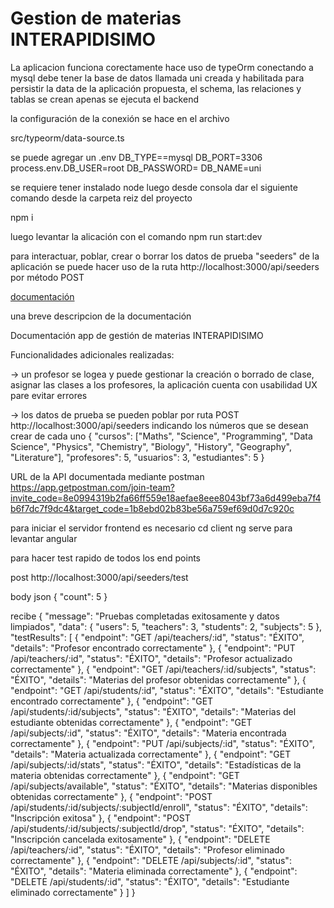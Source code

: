 
# Gestion de materias INTERAPIDISIMO

La aplicacion funciona corectamente hace uso de typeOrm conectando a mysql debe tener la base de datos llamada uni creada y habilitada para persistir la data de la aplicación propuesta, el schema, las relaciones y tablas se crean apenas se ejecuta el backend

la configuración de la conexión se hace en el archivo

src/typeorm/data-source.ts

se puede agregar un .env
DB_TYPE==mysql
DB_PORT=3306
process.env.DB_USER=root
DB_PASSWORD=
DB_NAME=uni

se requiere tener instalado node luego desde consola dar el siguiente comando desde la carpeta reiz del proyecto

npm i

luego levantar la alicación con el comando
npm run start:dev

para interactuar, poblar, crear o borrar los datos de prueba "seeders" de la aplicación se puede hacer uso de la ruta  http://localhost:3000/api/seeders por método POST


[documentación ](https://docs.google.com/document/d/1MuU0so2PweCxYx0mYAnwmEbynoKC96YNq425AeOwbeU/edit?usp=sharing)

una breve descripcion de la documentación

Documentación app de gestión de materias INTERAPIDISIMO

Funcionalidades adicionales realizadas: 

-> un profesor se logea y puede gestionar la creación o borrado de clase, asignar las clases a los profesores, la aplicación cuenta con usabilidad UX pare evitar errores

-> los datos de prueba se pueden poblar por ruta POST http://localhost:3000/api/seeders
indicando los números que se desean crear de cada uno
{
    "cursos": ["Maths", "Science", "Programming", "Data Science", "Physics", "Chemistry", "Biology", "History", "Geography", "Literature"],
    "profesores": 5,
    "usuarios": 3,
    "estudiantes": 5
}



URL de la API documentada mediante postman
 https://app.getpostman.com/join-team?invite_code=8e0994319b2fa66ff559e18aefae8eee8043bf73a6d499eba7f4b6f7dc7f9dc4&target_code=1b8ebd02b83be56a759ef69d0d7c920c


para iniciar el servidor frontend es necesario 
cd client
ng serve
para levantar angular


para hacer test rapido de todos los end points

post http://localhost:3000/api/seeders/test

body json 
{
    "count": 5
}

recibe 
{
    "message": "Pruebas completadas exitosamente y datos limpiados",
    "data": {
        "users": 5,
        "teachers": 3,
        "students": 2,
        "subjects": 5
    },
    "testResults": [
        {
            "endpoint": "GET /api/teachers/:id",
            "status": "ÉXITO",
            "details": "Profesor encontrado correctamente"
        },
        {
            "endpoint": "PUT /api/teachers/:id",
            "status": "ÉXITO",
            "details": "Profesor actualizado correctamente"
        },
        {
            "endpoint": "GET /api/teachers/:id/subjects",
            "status": "ÉXITO",
            "details": "Materias del profesor obtenidas correctamente"
        },
        {
            "endpoint": "GET /api/students/:id",
            "status": "ÉXITO",
            "details": "Estudiante encontrado correctamente"
        },
        {
            "endpoint": "GET /api/students/:id/subjects",
            "status": "ÉXITO",
            "details": "Materias del estudiante obtenidas correctamente"
        },
        {
            "endpoint": "GET /api/subjects/:id",
            "status": "ÉXITO",
            "details": "Materia encontrada correctamente"
        },
        {
            "endpoint": "PUT /api/subjects/:id",
            "status": "ÉXITO",
            "details": "Materia actualizada correctamente"
        },
        {
            "endpoint": "GET /api/subjects/:id/stats",
            "status": "ÉXITO",
            "details": "Estadísticas de la materia obtenidas correctamente"
        },
        {
            "endpoint": "GET /api/subjects/available",
            "status": "ÉXITO",
            "details": "Materias disponibles obtenidas correctamente"
        },
        {
            "endpoint": "POST /api/students/:id/subjects/:subjectId/enroll",
            "status": "ÉXITO",
            "details": "Inscripción exitosa"
        },
        {
            "endpoint": "POST /api/students/:id/subjects/:subjectId/drop",
            "status": "ÉXITO",
            "details": "Inscripción cancelada exitosamente"
        },
        {
            "endpoint": "DELETE /api/teachers/:id",
            "status": "ÉXITO",
            "details": "Profesor eliminado correctamente"
        },
        {
            "endpoint": "DELETE /api/subjects/:id",
            "status": "ÉXITO",
            "details": "Materia eliminada correctamente"
        },
        {
            "endpoint": "DELETE /api/students/:id",
            "status": "ÉXITO",
            "details": "Estudiante eliminado correctamente"
        }
    ]
}